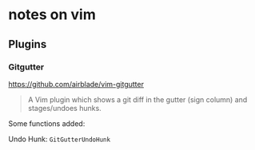 notes on vim
============

## Plugins

### Gitgutter

https://github.com/airblade/vim-gitgutter

> A Vim plugin which shows a git diff in the gutter (sign column) and
> stages/undoes hunks. 

Some functions added:

Undo Hunk: `GitGutterUndoHunk`
